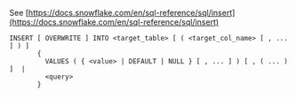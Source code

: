See [https://docs.snowflake.com/en/sql-reference/sql/insert](https://docs.snowflake.com/en/sql-reference/sql/insert)
```
INSERT [ OVERWRITE ] INTO <target_table> [ ( <target_col_name> [ , ... ] ) ]
       {
         VALUES ( { <value> | DEFAULT | NULL } [ , ... ] ) [ , ( ... ) ]  |
         <query>
       }
```
